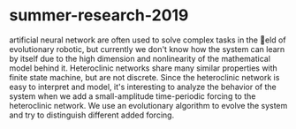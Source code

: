 # summer-research-2019

artificial neural network are often used to solve complex tasks in the eld of evolutionary robotic, but currently we don't know how the system can
learn by itself due to the high dimension and nonlinearity of the mathematical model behind it. Heteroclinic networks share many similar properties
with finite state machine, but are not discrete. Since the heteroclinic network is easy to interpret and model, it's interesting to analyze the behavior of the
system when we add a small-amplitude time-periodic forcing to the heteroclinic network. We use an evolutionary algorithm to evolve the system and try
to distinguish different added forcing.
